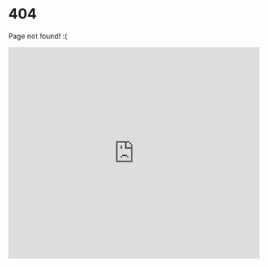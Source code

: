 # 404

Page not found! :(

<div style="width:100%;height:0;padding-bottom:84%;position:relative;"><iframe src="https://giphy.com/embed/9J7tdYltWyXIY" width="100%" height="100%" style="position:absolute" frameBorder="0" class="giphy-embed" allowFullScreen></iframe></div>

